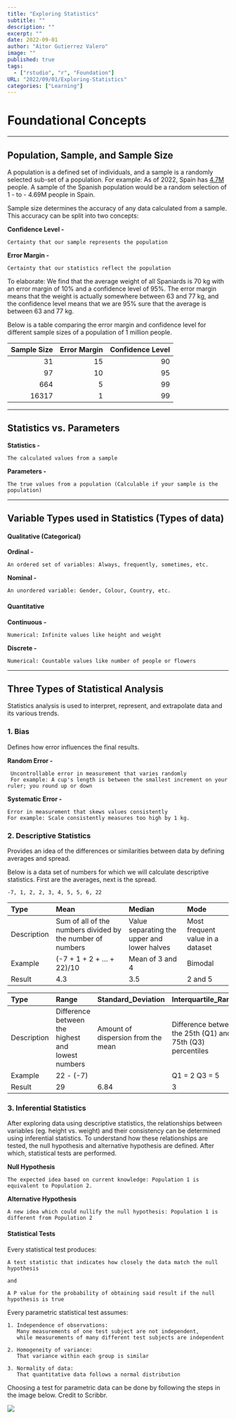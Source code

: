```yaml
---
title: "Exploring Statistics"
subtitle: ""
description: ""
excerpt: ""
date: 2022-09-01
author: "Aitor Gutierrez Valero"
image: ""
published: true
tags:
  - ["rstudio", "r", "Foundation"]
URL: "2022/09/01/Exploring-Statistics"
categories: ["Learning"]
---
```


# Foundational Concepts

------------------------------------------------------------------------

## Population, Sample, and Sample Size

A population is a defined set of individuals, and a sample is a randomly
selected sub-set of a population. For example: As of 2022, Spain has
[4.7M](https://www.ine.es/dyngs/INEbase/es/operacion.htm?c=Estadistica_C&cid=1254736176951&menu=ultiDatos&idp=1254735572981)
people. A sample of the Spanish population would be a random selection
of 1 - to - 4.69M people in Spain.

Sample size determines the accuracy of any data calculated from a
sample. This accuracy can be split into two concepts:

**Confidence Level -**

    Certainty that our sample represents the population

**Error Margin -**

    Certainty that our statistics reflect the population

To elaborate: We find that the average weight of all Spaniards is 70 kg
with an error margin of 10% and a confidence level of 95%. The error
margin means that the weight is actually somewhere between 63 and 77 kg,
and the confidence level means that we are 95% sure that the average is
between 63 and 77 kg.

Below is a table comparing the error margin and confidence level for
different sample sizes of a population of 1 million people.

<table>
<thead>
<tr class="header">
<th style="text-align: right;">Sample Size</th>
<th style="text-align: right;">Error Margin</th>
<th style="text-align: right;">Confidence Level</th>
</tr>
</thead>
<tbody>
<tr class="odd">
<td style="text-align: right;">31</td>
<td style="text-align: right;">15</td>
<td style="text-align: right;">90</td>
</tr>
<tr class="even">
<td style="text-align: right;">97</td>
<td style="text-align: right;">10</td>
<td style="text-align: right;">95</td>
</tr>
<tr class="odd">
<td style="text-align: right;">664</td>
<td style="text-align: right;">5</td>
<td style="text-align: right;">99</td>
</tr>
<tr class="even">
<td style="text-align: right;">16317</td>
<td style="text-align: right;">1</td>
<td style="text-align: right;">99</td>
</tr>
</tbody>
</table>

------------------------------------------------------------------------

## Statistics vs. Parameters

**Statistics -**

    The calculated values from a sample

**Parameters -**

    The true values from a population (Calculable if your sample is the population)

------------------------------------------------------------------------

## Variable Types used in Statistics (Types of data)

#### Qualitative (Categorical)

**Ordinal -**

    An ordered set of variables: Always, frequently, sometimes, etc.

**Nominal -**

    An unordered variable: Gender, Colour, Country, etc.

#### Quantitative

**Continuous -**

    Numerical: Infinite values like height and weight

**Discrete -**

    Numerical: Countable values like number of people or flowers

------------------------------------------------------------------------

## Three Types of Statistical Analysis

Statistics analysis is used to interpret, represent, and extrapolate
data and its various trends.

### 1. Bias

Defines how error influences the final results.

**Random Error -**

     Uncontrollable error in measurement that varies randomly
     For example: A cup's length is between the smallest increment on your ruler; you round up or down

**Systematic Error -**

    Error in measurement that skews values consistently
    For example: Scale consistently measures too high by 1 kg.

### 2. Descriptive Statistics

Provides an idea of the differences or similarities between data by
defining averages and spread.

Below is a data set of numbers for which we will calculate descriptive
statistics. First are the averages, next is the spread.

    -7, 1, 2, 2, 3, 4, 5, 5, 6, 22

<table>
<colgroup>
<col style="width: 8%" />
<col style="width: 39%" />
<col style="width: 29%" />
<col style="width: 22%" />
</colgroup>
<thead>
<tr class="header">
<th style="text-align: left;">Type</th>
<th style="text-align: left;">Mean</th>
<th style="text-align: left;">Median</th>
<th style="text-align: left;">Mode</th>
</tr>
</thead>
<tbody>
<tr class="odd">
<td style="text-align: left;">Description</td>
<td style="text-align: left;">Sum of all of the numbers divided by the
number of numbers</td>
<td style="text-align: left;">Value separating the upper and lower
halves</td>
<td style="text-align: left;">Most frequent value in a dataset</td>
</tr>
<tr class="even">
<td style="text-align: left;">Example</td>
<td style="text-align: left;">(-7 + 1 + 2 + … + 22)/10</td>
<td style="text-align: left;">Mean of 3 and 4</td>
<td style="text-align: left;">Bimodal</td>
</tr>
<tr class="odd">
<td style="text-align: left;">Result</td>
<td style="text-align: left;">4.3</td>
<td style="text-align: left;">3.5</td>
<td style="text-align: left;">2 and 5</td>
</tr>
</tbody>
</table>

<table>
<colgroup>
<col style="width: 7%" />
<col style="width: 32%" />
<col style="width: 22%" />
<col style="width: 37%" />
</colgroup>
<thead>
<tr class="header">
<th style="text-align: left;">Type</th>
<th style="text-align: left;">Range</th>
<th style="text-align: left;">Standard_Deviation</th>
<th style="text-align: left;">Interquartile_Range</th>
</tr>
</thead>
<tbody>
<tr class="odd">
<td style="text-align: left;">Description</td>
<td style="text-align: left;">Difference between the highest and lowest
numbers</td>
<td style="text-align: left;">Amount of dispersion from the mean</td>
<td style="text-align: left;">Difference between the 25th (Q1) and 75th
(Q3) percentiles</td>
</tr>
<tr class="even">
<td style="text-align: left;">Example</td>
<td style="text-align: left;">22 - (-7)</td>
<td style="text-align: left;"></td>
<td style="text-align: left;">Q1 = 2 Q3 = 5</td>
</tr>
<tr class="odd">
<td style="text-align: left;">Result</td>
<td style="text-align: left;">29</td>
<td style="text-align: left;">6.84</td>
<td style="text-align: left;">3</td>
</tr>
</tbody>
</table>

### 3. Inferential Statistics

After exploring data using descriptive statistics, the relationships
between variables (eg. height vs. weight) and their consistency can be
determined using inferential statistics. To understand how these
relationships are tested, the null hypothesis and alternative hypothesis
are defined. After which, statistical tests are performed.

**Null Hypothesis**

    The expected idea based on current knowledge: Population 1 is equivalent to Population 2.

**Alternative Hypothesis**

    A new idea which could nullify the null hypothesis: Population 1 is different from Population 2

#### Statistical Tests

Every statistical test produces:

    A test statistic that indicates how closely the data match the null hypothesis

    and

    A P value for the probability of obtaining said result if the null hypothesis is true

Every parametric statistical test assumes:

    1. Independence of observations:
       Many measurements of one test subject are not independent,
       while measurements of many different test subjects are independent
       
    2. Homogeneity of variance:
       That variance within each group is similar

    3. Normality of data:
       That quantitative data follows a normal distribution
       

Choosing a test for parametric data can be done by following the steps
in the image below. Credit to Scribbr.

![](https://cdn.scribbr.com/wp-content/uploads//2020/01/flowchart-for-choosing-a-statistical-test.png)
